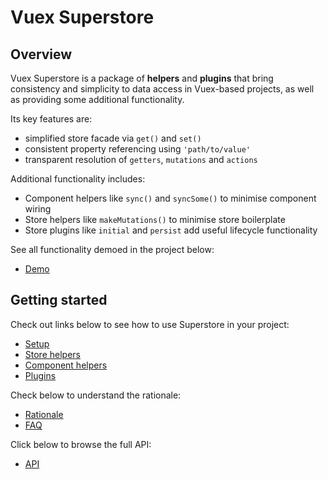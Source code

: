 # Vuex Superstore

## Overview

Vuex Superstore is a package of **helpers** and **plugins** that bring consistency and simplicity to data access in Vuex-based projects, as well as providing some additional functionality.

Its key features are:

- simplified store facade via `get()` and `set()`
- consistent property referencing using `'path/to/value'`
- transparent resolution of `getters`, `mutations` and `actions`

Additional functionality includes:

- Component helpers like `sync()` and `syncSome()` to minimise component wiring
- Store helpers like `makeMutations()` to minimise store boilerplate
- Store plugins like `initial` and `persist` add useful lifecycle functionality

See all functionality demoed in the project below:

- [Demo](https://codesandbox.io/s/github/davestewart/vuex-superstore/demo)


## Getting started

Check out links below to see how to use Superstore in your project:

- [Setup](guide/setup.md)
- [Store helpers](api/store.md)
- [Component helpers](api/components.md)
- [Plugins](api/plugins.md)

Check below to understand the rationale:

- [Rationale](guide/rationale.md)
- [FAQ](guide/faq.md)

Click below to browse the full API:

- [API](api/index.md)

